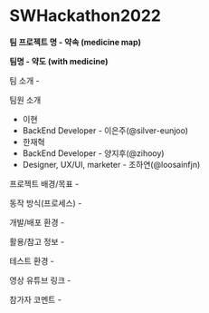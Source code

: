 # SWHackathon2022

<b>팀 프로젝트 명 - 약속 (medicine map)</b>

<b>팀명 - 약도 (with medicine)</b>

팀 소개 -

팀원 소개

- 이현
- BackEnd Developer - 이은주(@silver-eunjoo)
- 한재혁
- BackEnd Developer - 양지후(@zihooy)
- Designer, UX/UI, marketer - 조하연(@loosainfjn)

프로젝트 배경/목표 -

동작 방식(프로세스) -

개발/배포 환경 -

활용/참고 정보 -

테스트 환경 -

영상 유튜브 링크 -

참가자 코멘트 -

